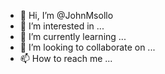 - 👋 Hi, I’m @JohnMsollo
- 👀 I’m interested in ...
- 🌱 I’m currently learning ...
- 💞️ I’m looking to collaborate on ...
- 📫 How to reach me ...

<!---
JohnMsollo/JohnMsollo is a ✨ special ✨ repository because its `README.md` (this file) appears on your GitHub profile.
You can click the Preview link to take a look at your changes.
--->
